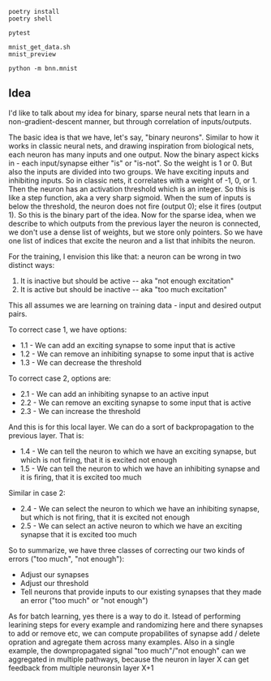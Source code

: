     poetry install
    poetry shell

    pytest

    mnist_get_data.sh
    mnist_preview

    python -m bnn.mnist

## Idea

I'd like to talk about my idea for binary, sparse neural nets that learn in a non-gradient-descent manner, but through correlation of inputs/outputs.

The basic idea is that we have, let's say, "binary neurons". Similar to how it works in classic neural nets, and drawing inspiration from biological nets, each neuron has many inputs and one output. Now the binary aspect kicks in - each input/synapse either "is" or "is-not". So the weight is 1 or 0. But also the inputs are divided into two groups. We have exciting inputs and inhibiting inputs. So in classic nets, it correlates with a weight of -1, 0, or 1. Then the neuron has an activation threshold which is an integer. So this is like a step function, aka a very sharp sigmoid. When the sum of inputs is below the threshold, the neuron does not fire (output 0); else it fires (output 1). So this is the binary part of the idea. Now for the sparse idea, when we describe to which outputs from the previous layer the neuron is connected, we don't use a dense list of weights, but we store only pointers. So we have one list of indices that excite the neuron and a list that inhibits the neuron.

For the training, I envision this like that: a neuron can be wrong in two distinct ways:
1. It is inactive but should be active -- aka "not enough excitation"
2. It is active but should be inactive -- aka "too much excitation"

This all assumes we are learning on training data - input and desired output pairs.

To correct case 1, we have options:
* 1.1 - We can add an exciting synapse to some input that is active
* 1.2 - We can remove an inhibiting synapse to some input that is active
* 1.3 - We can decrease the threshold

To correct case 2, options are:
* 2.1 - We can add an inhibiting synapse to an active input
* 2.2 - We can remove an exciting synapse to some input that is active
* 2.3 - We can increase the threshold

And this is for this local layer. We can do a sort of backpropagation to the previous layer. That is:
* 1.4 - We can tell the neuron to which we have an exciting synapse, but which is not firing, that it is excited not enough
* 1.5 - We can tell the neuron to which we have an inhibiting synapse and it is firing, that it is excited too much

Similar in case 2:
* 2.4 - We can select the neuron to which we have an inhibiting synapse, but which is not firing, that it is excited not enough
* 2.5 - We can select an active neuron to which we have an exciting synapse that it is excited too much

So to summarize, we have three classes of correcting our two kinds of errors ("too much", "not enough"):
* Adjust our synapses
* Adjust our threshold
* Tell neurons that provide inputs to our existing synapses that they made an error ("too much" or "not enough")

As for batch learning, yes there is a way to do it. Istead of performing learining steps for every example and randomizing here and there synapses to add or remove etc, we can compute propabilites of synapse add / delete opration and agregate them across many examples. Also in a single example, the downpropagated signal "too much"/"not enough" can we aggregated in multiple pathways, because the neuron in layer X can get feedback from multiple neuronsin layer X+1
